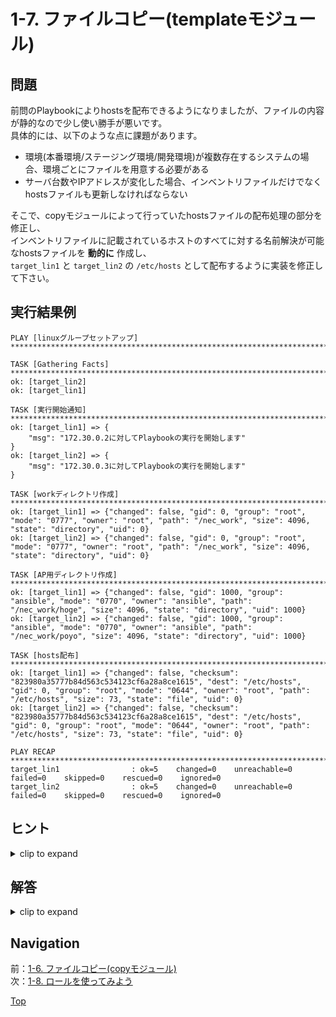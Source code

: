 # 1-7. ファイルコピー(templateモジュール)

## 問題

前問のPlaybookによりhostsを配布できるようになりましたが、ファイルの内容が静的なので少し使い勝手が悪いです。  
具体的には、以下のような点に課題があります。

- 環境(本番環境/ステージング環境/開発環境)が複数存在するシステムの場合、環境ごとにファイルを用意する必要がある
- サーバ台数やIPアドレスが変化した場合、インベントリファイルだけでなくhostsファイルも更新しなければならない

そこで、copyモジュールによって行っていたhostsファイルの配布処理の部分を修正し、  
インベントリファイルに記載されているホストのすべてに対する名前解決が可能なhostsファイルを **動的に** 作成し、  
`target_lin1` と `target_lin2` の `/etc/hosts` として配布するように実装を修正して下さい。  

## 実行結果例

```console
PLAY [linuxグループセットアップ] *************************************************************************************************************

TASK [Gathering Facts] *************************************************************************************************************
ok: [target_lin2]
ok: [target_lin1]

TASK [実行開始通知] **********************************************************************************************************************
ok: [target_lin1] => {
    "msg": "172.30.0.2に対してPlaybookの実行を開始します"
}
ok: [target_lin2] => {
    "msg": "172.30.0.3に対してPlaybookの実行を開始します"
}

TASK [workディレクトリ作成] ****************************************************************************************************************
ok: [target_lin1] => {"changed": false, "gid": 0, "group": "root", "mode": "0777", "owner": "root", "path": "/nec_work", "size": 4096, "state": "directory", "uid": 0}
ok: [target_lin2] => {"changed": false, "gid": 0, "group": "root", "mode": "0777", "owner": "root", "path": "/nec_work", "size": 4096, "state": "directory", "uid": 0}

TASK [AP用ディレクトリ作成] *****************************************************************************************************************
ok: [target_lin1] => {"changed": false, "gid": 1000, "group": "ansible", "mode": "0770", "owner": "ansible", "path": "/nec_work/hoge", "size": 4096, "state": "directory", "uid": 1000}
ok: [target_lin2] => {"changed": false, "gid": 1000, "group": "ansible", "mode": "0770", "owner": "ansible", "path": "/nec_work/poyo", "size": 4096, "state": "directory", "uid": 1000}

TASK [hosts配布] *********************************************************************************************************************
ok: [target_lin1] => {"changed": false, "checksum": "823980a35777b84d563c534123cf6a28a8ce1615", "dest": "/etc/hosts", "gid": 0, "group": "root", "mode": "0644", "owner": "root", "path": "/etc/hosts", "size": 73, "state": "file", "uid": 0}
ok: [target_lin2] => {"changed": false, "checksum": "823980a35777b84d563c534123cf6a28a8ce1615", "dest": "/etc/hosts", "gid": 0, "group": "root", "mode": "0644", "owner": "root", "path": "/etc/hosts", "size": 73, "state": "file", "uid": 0}

PLAY RECAP *************************************************************************************************************************
target_lin1                : ok=5    changed=0    unreachable=0    failed=0    skipped=0    rescued=0    ignored=0
target_lin2                : ok=5    changed=0    unreachable=0    failed=0    skipped=0    rescued=0    ignored=0
```

## ヒント

<details>
    <summary>clip to expand</summary>

- 動的なファイルのコピーには [templateモジュール](https://docs.ansible.com/ansible/latest/collections/ansible/builtin/template_module.html) を使用します
- 配布対象となるファイルは、 [Jinja2テンプレート](https://jinja.palletsprojects.com/en/2.11.x/) という形式で記述します  
  この形式はAnsible独自のものではなく、例えば[Django](https://docs.djangoproject.com/ja/3.1/)のような有名なWebアプリケーションフレームワークで動的にhtmlを生成する部分などで使用されている文法およびテンプレートエンジンです  
  Jinja2テンプレートの利用者向けドキュメントは[このあたり](https://jinja.palletsprojects.com/en/2.11.x/templates/) です。  
  が、少々わかりにくい面があるので、 [てくなべブログ](https://tekunabe.hatenablog.jp/entry/2019/03/03/ansible_template_intro) などの情報も参考にすると良いでしょう
    - ちなみに変数を参照するときに出てきた `{{ variable1 }}` のような記法は実はJinja2テンプレートです。Ansible PlaybookではJinja2テンプレートを文法として使用されているということですね
- hostsファイルの作成時は、「実行対象となっているターゲットノード以外のIPアドレス」を参照する必要がでてくると思いますが、  
  このような場合、 [マジック変数](https://docs.ansible.com/ansible/2.9_ja/user_guide/playbooks_variables.html#magic-variables-and-hostvars) が利用できます
    - 今回の場合は、 `hostvars` や `groups` を使えばやりたいことが実現できます
        - 「`hostvars` にどんな値が入っているのか分からない！」という場合は、テンプレートに `{{ hostvars }}` と書くことで変数をまるごと出してみたり、debugモジュールを用いるなどして中身を確認してみるのが良いでしょう

</details>

## 解答

<details>
    <summary>clip to expand</summary>

### コード

#### ファイル構成

```plain
│  hosts.j2
│  setup.yml
│
└─host_vars
        target_lin1.yml
        target_lin2.yml
```

#### setup.yml

```yaml
---
- name: linuxグループセットアップ
  hosts: linux
  tasks:
    - name: 実行開始通知
      debug:
        msg: "{{ ansible_host }}に対してPlaybookの実行を開始します"

    - name: workディレクトリ作成
      become: true
      file:
        path: /nec_work
        mode: "777"
        state: directory

    - name: AP用ディレクトリ作成
      file:
        path: /nec_work/{{ app_dir_name }}
        mode: "770"
        state: directory

    - name: hosts配布
      become: true
      template:
        src: ./hosts.j2
        dest: /etc/hosts
```

#### hosts.j2

```
127.0.0.1       localhost

{% for host in groups["all"] %}
  {{- host }} {{ hostvars[host]["ansible_host"] }}
{% endfor %}
```

[回答例の実ファイルはこちら](./answer/)  

### 解説

- hosts.j2は以下でも正解と言いたいところですが、「サーバ台数の変化」に対応することができない点が気がかりです。

    ```jinja2
    127.0.0.1       localhost

    target_lin1 {{ hostvars["target_lin1"]["ansible_host"] }}
    target_lin2 {{ hostvars["target_lin2"]["ansible_host"] }}
    ```

- 解答に示したj2テンプレートであれば、サーバ台数が変化した場合でもインベントリファイルにホストの情報を追加するだけで対応できます
- 実PJで利用するにあたっては、汎用性を確保できる一方でテンプレートの内容が複雑になる点も考慮し、メンバーのスキルに応じてどこまで自動化するか検討しましょう

</details>

## Navigation

前：[1-6. ファイルコピー(copyモジュール)](../1-6_copy-module/README.md)  
次：[1-8. ロールを使ってみよう](../1-8_role/README.md)  

[Top](../README.md)  
